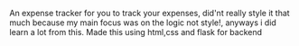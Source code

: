 An expense tracker for you to track your expenses, did'nt really style it that much because my main focus was on the logic not style!, anyways i did learn a lot from this.
Made this using html,css and flask for backend
